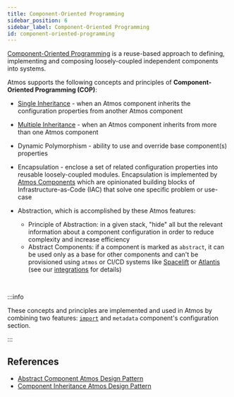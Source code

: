 ```yaml
---
title: Component-Oriented Programming
sidebar_position: 6
sidebar_label: Component-Oriented Programming
id: component-oriented-programming
---
```


[Component-Oriented Programming](https://en.wikipedia.org/wiki/Component-based_software_engineering) is a reuse-based approach to defining,
implementing and composing loosely-coupled independent components into systems.

Atmos supports the following concepts and principles of **Component-Oriented Programming (COP)**:

- [Single Inheritance](/core-concepts/components/inheritance#single-inheritance) - when an Atmos component inherits the configuration properties from
  another Atmos component

- [Multiple Inheritance](/core-concepts/components/inheritance#multiple-inheritance) - when an Atmos component inherits from more than one Atmos
  component

- Dynamic Polymorphism - ability to use and override base component(s) properties

- Encapsulation - enclose a set of related configuration properties into reusable loosely-coupled modules. Encapsulation is implemented
  by [Atmos Components](/core-concepts/components) which are opinionated building blocks of Infrastructure-as-Code (IAC) that solve one specific
  problem or use-case

- Abstraction, which is accomplished by these Atmos features:
  - Principle of Abstraction: in a given stack, "hide" all but the relevant information about a component configuration in order to reduce complexity
    and increase efficiency
  - Abstract Components: if a component is marked as `abstract`, it can be used only as a base for other components and can't be provisioned
    using `atmos` or CI/CD systems like [Spacelift](https://spacelift.io) or [Atlantis](https://www.runatlantis.io) (see
    our [integrations](/integrations) for details)

<br/>

:::info

These concepts and principles are implemented and used in Atmos by combining two features: [`import`](/core-concepts/stacks/imports)
and `metadata` component's configuration section.

:::

## References

- [Abstract Component Atmos Design Pattern](/design-patterns/abstract-component)
- [Component Inheritance Atmos Design Pattern](/design-patterns/component-inheritance)
